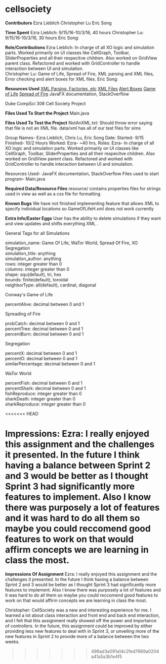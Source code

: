 # cellsociety 

**Contributors**
Ezra Lieblich
Christopher Lu
Eric Song

**Time Spent**
Ezra Lieblich: 9/15/16-10/3/16, 40 hours
Christopher Lu: 9/15/16-10/3/16, 30 hours
Eric Song:

**Role/Contributions**
Ezra Lieblich: In charge of all XO logic and simulation parts. Worked primarily on UI classes like CellGraph, Toolbar,
SliderProperties and all their respecitve children. Also worked on GridView parent class. Refactored and 
worked with GridController to handle interaction between UI and simulation.  
Christopher Lu: Game of Life, Spread of Fire, XML parsing and XML files, Error checking and alert boxes for XML files.
Eric Song:

**Resources Used**
[XML Parsing, Factories, etc](https://git.cs.duke.edu/CompSci308_2016Fall/example_xml)
[XML Files](http://www.w3schools.com/xml/xml_examples.asp)
[Alert Boxes](http://docs.oracle.com/javase/tutorial/uiswing/components/dialog.html)
[Game of Life](https://en.wikipedia.org/wiki/Conway%27s_Game_of_Life)
[Spread of Fire](http://nifty.stanford.edu/2007/shiflet-fire/)
JavaFX documentation, StackOverflow

Duke CompSci 308 Cell Society Project

**Files Used To Start the Project**
Main.java

**Files Used To Test the Project**
NotAnXML.txt: Should throw error saying that file is not an XML file.
data/xml has all of our test files for sims

Group Names- Ezra Lieblich, Chris Lu, Eric Song
Date: Started- 9/15 Finished- 10/2
Hours Worked: Ezra- ~40 hrs,
Roles:
Ezra- In charge of all XO logic and simulation parts. Worked primarily on UI classes like CellGraph, Toolbar,
SliderProperties and all their respecitve children. Also worked on GridView parent class. Refactored and 
worked with GridController to handle interaction between UI and simulation.  

Resources Used- JavaFX documentation, StackOverflow
Files used to start program- Main.java

**Required Data/Resource Files**
resource/ contains properties files for strings used in view as well as a css file for 
formatting

**Known Bugs**
We have not finished implementing feature that allows XML to specify individual locations so 
GameOfLifeH.xml does not work currently

**Extra Info/Easter Eggs**
User has the ability to delete simulations if they want and view updates and shifts everything
XML .
  
General Tags for all Simulations  
  
simulation_name: Game Of Life, WaTor World, Spread Of Fire, XO Segregation  
simulation_title: anything  
simulation_author: anything  
rows: integer greater than 0  
columns: integer greater than 0  
shape: squ(default), tri, hex  
bounds: finite(default), toroidal  
neighborType: all(default), cardinal, diagonal  
  
  
Conway's Game of Life  
  
percentAlive: decimal between 0 and 1  
  
  
Spreading of Fire  
  
probCatch: decimal between 0 and 1  
percentTree: decimal between 0 and 1  
percentBurn: decimal between 0 and 1  
  
  
Segregation  
  
percentX: decimal between 0 and 1  
percentO: decimal between 0 and 1  
similarPercentage: decimal between 0 and 1  
  
  
WaTor World  
  
percentFish: decimal between 0 and 1  
percentShark: decimal between 0 and 1  
fishReproduce: integer greater than 0  
sharkDeath: integer greater than 0  
sharkReproduce: integer greater than 0  

<<<<<<< HEAD

Impressions:
Ezra: I really enjoyed this assignment and the challenges it presented. In the future I think having a balance
between Sprint 2 and 3 would be better as I thought Sprint 3 had significantly more features to implement.
Also I know there was purposely a lot of features and it was hard to do all them so maybe you could reccomend
good features to work on that would affirm concepts we are learning in class the most.
=======
**Impressions Of Assignment**
Ezra: I really enjoyed this assignment and the challenges it presented. In the future I think having a balance
between Sprint 2 and 3 would be better as I thought Sprint 3 had significantly more features to implement.
Also I know there was purposely a lot of features and it was hard to do all them so maybe you could reccomend
good features to work on that would affirm concepts we are learning in class the most.

Christopher: CellSociety was a new and interesting experience for me. I learned a lot about class interaction and front end and back end interaction, and I felt that this assignment really showed off the power and importance of controllers.
In the future, this assignment could be improved by either providing less new features to deal with in Sprint 3, or unveiling more of the new features in Sprint 2 to provide more of a balance between the two weeks.
>>>>>>> 496ad3a091a14c2fed7669a0204a41a5a3b1e4f5
